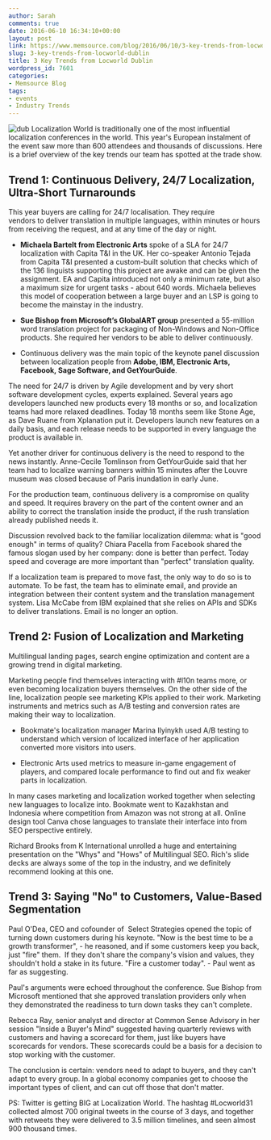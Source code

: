 ```yaml
---
author: Sarah
comments: true
date: 2016-06-10 16:34:10+00:00
layout: post
link: https://www.memsource.com/blog/2016/06/10/3-key-trends-from-locworld-dublin/
slug: 3-key-trends-from-locworld-dublin
title: 3 Key Trends from Locworld Dublin
wordpress_id: 7601
categories:
- Memsource Blog
tags:
- events
- Industry Trends
---
```


![dub](/wp-content/uploads/2016/06/dub-1024x512.png)
Localization World is traditionally one of the most influential localization conferences in the world. This year's European instalment of the event saw more than 600 attendees and thousands of discussions. Here is a brief overview of the key trends our team has spotted at the trade show.

<!-- more -->


## Trend 1: Continuous Delivery, 24/7 Localization, Ultra-Short Turnarounds


This year buyers are calling for 24/7 localisation. They require vendors to deliver translation in multiple languages, within minutes or hours from receiving the request, and at any time of the day or night.



 	
  * **Michaela Bartelt from Electronic Arts** spoke of a SLA for 24/7 localization with Capita T&I in the UK. Her co-speaker Antonio Tejada from Capita T&I presented a custom-built solution that checks which of the 136 linguists supporting this project are awake and can be given the assignment. EA and Capita introduced not only a minimum rate, but also a maximum size for urgent tasks - about 640 words. Michaela believes this model of cooperation between a large buyer and an LSP is going to become the mainstay in the industry.



 	
  * **Sue Bishop from Microsoft’s GlobalART group** presented a 55-million word translation project for packaging of Non-Windows and Non-Office products. She required her vendors to be able to deliver continuously.

 	
  * Continuous delivery was the main topic of the keynote panel discussion between localization people from **Adobe, IBM, Electronic Arts, Facebook, Sage Software, and GetYourGuide**.




The need for 24/7 is driven by Agile development and by very short software development cycles, experts explained. Several years ago developers launched new products every 18 months or so, and localization teams had more relaxed deadlines. Today 18 months seem like Stone Age, as Dave Ruane from Xplanation put it. Developers launch new features on a daily basis, and each release needs to be supported in every language the product is available in.

Yet another driver for continuous delivery is the need to respond to the news instantly. Anne-Cecile Tomlinson from GetYourGuide said that her team had to localize warning banners within 15 minutes after the Louvre museum was closed because of Paris inundation in early June.



For the production team, continuous delivery is a compromise on quality and speed. It requires bravery on the part of the content owner and an ability to correct the translation inside the product, if the rush translation already published needs it.



Discussion revolved back to the familiar localization dilemma: what is "good enough" in terms of quality? Chiara Pacella from Facebook shared the famous slogan used by her company: done is better than perfect. Today speed and coverage are more important than "perfect" translation quality.



If a localization team is prepared to move fast, the only way to do so is to automate. To be fast, the team has to eliminate email, and provide an integration between their content system and the translation management system. Lisa McCabe from IBM explained that she relies on APIs and SDKs to deliver translations. Email is no longer an option.








## Trend 2: Fusion of Localization and Marketing


Multilingual landing pages, search engine optimization and content are a growing trend in digital marketing.

Marketing people find themselves interacting with #l10n teams more, or even becoming localization buyers themselves. On the other side of the line, localization people see marketing KPIs applied to their work. Marketing instruments and metrics such as A/B testing and conversion rates are making their way to localization.






 	
  * Bookmate's localization manager Marina Ilyinykh used A/B testing to understand which version of localized interface of her application converted more visitors into users.



 	
  * Electronic Arts used metrics to measure in-game engagement of players, and compared locale performance to find out and fix weaker parts in localization.




In many cases marketing and localization worked together when selecting new languages to localize into. Bookmate went to Kazakhstan and Indonesia where competition from Amazon was not strong at all. Online design tool Canva chose languages to translate their interface into from SEO perspective entirely.







Richard Brooks from K International unrolled a huge and entertaining presentation on the "Whys" and "Hows" of Multilingual SEO. Rich's slide decks are always some of the top in the industry, and we definitely recommend looking at this one.







## **Trend 3: Saying "No" to Customers, Value-Based Segmentation**


Paul O'Dea, CEO and cofounder of  Select Strategies opened the topic of turning down customers during his keynote. "Now is the best time to be a growth transformer", - he reasoned, and if some customers keep you back, just "fire" them.  If they don't share the company's vision and values, they shouldn't hold a stake in its future. "Fire a customer today". - Paul went as far as suggesting.



Paul's arguments were echoed throughout the conference. Sue Bishop from Microsoft mentioned that she approved translation providers only when they demonstrated the readiness to turn down tasks they can't complete.



Rebecca Ray, senior analyst and director at Common Sense Advisory in her session "Inside a Buyer's Mind" suggested having quarterly reviews with customers and having a scorecard for them, just like buyers have scorecards for vendors. These scorecards could be a basis for a decision to stop working with the customer.



The conclusion is certain: vendors need to adapt to buyers, and they can't adapt to every group. In a global economy companies get to choose the important types of client, and can cut off those that don't matter.







PS: Twitter is getting BIG at Localization World. The hashtag #Locworld31 collected almost 700 original tweets in the course of 3 days, and together with retweets they were delivered to 3.5 million timelines, and seen almost 900 thousand times.
